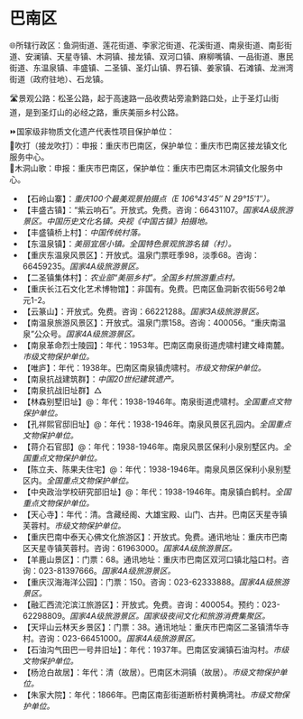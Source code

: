   
# 巴南区  
🌐所辖行政区：鱼洞街道、莲花街道、李家沱街道、花溪街道、南泉街道、南彭街道、安澜镇、天星寺镇、木洞镇、接龙镇、双河口镇、麻柳嘴镇、一品街道、惠民街道、东温泉镇、丰盛镇、二圣镇、圣灯山镇、界石镇、姜家镇、石滩镇、龙洲湾街道（政府驻地）、石龙镇。  
  
🛣️景观公路：松圣公路，起于高速路一品收费站旁渝黔路口处，止于圣灯山街道，是到圣灯山的必经之路，重庆美丽乡村公路。  
  
⏩国家级非物质文化遗产代表性项目保护单位：  
🔸吹打（接龙吹打）：申报：重庆市巴南区，保护单位：重庆市巴南区接龙镇文化服务中心。  
🔸木洞山歌：申报：重庆市巴南区，保护单位：重庆市巴南区木洞镇文化服务中心。  
  
* 【石岭山寨】：*重庆100个最美观景拍摄点（E 106°43′45″ N 29°15′1″）。*  
* 【丰盛古镇】：“紫云响石”。开放式。免费。咨询：66431107。*国家4A级旅游景区。中国历史文化名镇。央视《中国古镇》拍摄地。*  
* 【丰盛镇桥上村】：*中国传统村落。*  
* 【东温泉镇】：*美丽宜居小镇。全国特色景观旅游名镇（村）。*  
* 【重庆东温泉风景区】：开放式。温泉门票旺季98，淡季68。咨询：66459235。*国家4A级旅游景区。*  
* 【二圣镇集体村】：*农业部“美丽乡村”。全国乡村旅游重点村。*  
* 【重庆长江石文化艺术博物馆】：非国有。免费。巴南区鱼洞新农街56号2单元1-2。  
* 【云篆山】：开放式。免费。咨询：66221288。*国家3A级旅游景区。*  
* 【南温泉旅游风景区】：开放式。温泉门票158。咨询：400056。“重庆南温泉”公众号。*国家4A级旅游景区。*  
* 【南泉革命烈士陵园】：年代：1953年。巴南区南泉街道虎啸村建文峰南麓。*市级文物保护单位。*  
* 【唯庐】：年代：1938年。巴南区南泉镇虎啸村。*市级文物保护单位。*    
* 【南泉抗战建筑群】：*中国20世纪建筑遗产。*    
* 【南泉抗战旧址群】△  
* 【林森别墅旧址】@：年代：1938-1946年。南泉街道虎啸村。*全国重点文物保护单位。*  
* 【孔祥熙官邸旧址】@：年代：1938-1946年。南泉风景区孔园内。*全国重点文物保护单位。*  
* 【蒋介石官邸】@：年代：1938-1946年。南泉风景区保利小泉别墅区内。*全国重点文物保护单位。*  
* 【陈立夫、陈果夫住宅】@：年代：1938-1946年。南泉风景区保利小泉别墅区内。*全国重点文物保护单位。*  
* 【中央政治学校研究部旧址】@：年代：1938-1946年。南泉镇白鹤村。*全国重点文物保护单位。*  
* 【天心寺】：年代：清。含藏经阁、大雄宝殿、山门、古井。巴南区天星寺镇芙蓉村。*市级文物保护单位。*  
* 【重庆巴南中泰天心佛文化旅游区】：开放式。免费。通讯地址：重庆市巴南区天星寺镇芙蓉村。咨询：61963000。*国家4A级旅游景区。*  
* 【羊鹿山景区】：门票：68。通讯地址：重庆市巴南区双河口镇北隘口村。咨询：023-81397666。*国家4A级旅游景区。*  
* 【重庆汉海海洋公园】：门票：150。咨询：023-62333888。*国家4A级旅游景区。*  
* 【融汇西流沱滨江旅游区】：开放式。免费。咨询：400054。预约：023-62298809。*国家4A级旅游景区。国家级夜间文化和旅游消费集聚区。*  
* 【天坪山云林天乡景区】：门票：38。通讯地址：重庆市巴南区二圣镇清华寺村。咨询：023-66451000。*国家4A级旅游景区。*  
* 【石油沟气田巴一号井旧址】：年代：1937年。巴南区安澜镇石油沟村。*市级文物保护单位。*  
* 【杨沧白故居】：年代：清（故居）。巴南区木洞镇（故居）。*市级文物保护单位。*  
* 【朱家大院】：年代：1866年。巴南区南彭街道断桥村黄桷湾社。*市级文物保护单位。*    